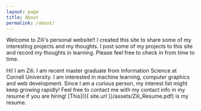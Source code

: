 ```yaml
---
layout: page
title: About
permalink: /about/
---
```


Welcome to Zili's personal website!! I created this site to share some of my interesting projects and my thoughts. I post some of my projects to this site and record my thoughts in learning. Please feel free to check in from time to time.

Hi! I am Zili. I am recent master graduate from Information Science at Cornell University. I am interested in machine learning, computer graphics and web development. Since I am a curious person, my interest list might keep growing rapidly! Feel free to contact me with my contact info in my resume if you are hiring!
[This]({{ site.url }}/assets/Zili_Resume.pdf) is my resume.
<!-- ![image-title-here](/assets/profile.jpg){ width=50% } -->
